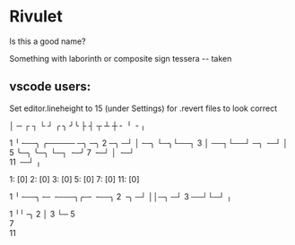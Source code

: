 # Rivulet

Is this a good name?

Something with laborinth
or composite sign
tessera -- taken

## vscode users:
Set editor.lineheight to 15 (under Settings) for .revert files to look correct


│ ─
┌ ┐ └ ┘ 
╭ ╮ ╯╰ 
├ ┤ ┬ ┴ ┼
╴ ╵ ╶ ╷


1 ╵╶──╮ ╭───── ─╮ ─╮
2 ─╮ ─┘ │╶─╮    └─╮└──┐
3  │ ──┐└──┘ ─╮ ╶─┘   │
5  ╰─╮ ╰─╮    └─┐   ╶─╯
7  ╶─┘   │    ╶─┘  
11     ╶─┘            ╷

1:  [0]
2:  [0]
3:  [0]
5:  [0]
7:  [0]
11: [0]

1 ╵╶──╮╶─ ╶───╮╭─╴╶──╮
2 ╶╮ ─┘       ││─╮  ─┘
3           ──┘└─┘   ╷


1 ╵╵╶╮
2    │ 
3    └─ 
5  
7  
11 
